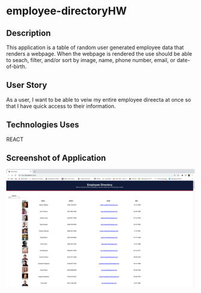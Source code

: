 # employee-directoryHW

## Description
This application is a table of random user generated employee data that renders a webpage.
When the webpage is rendered the use should be able to seach, filter, and/or sort by image, name,
phone number, email, or date-of-birth.

## User Story
As a user, I want to be able to veiw my entire employee direecta at once so that I have
quick access to their information.
## Technologies Uses

REACT

## Screenshot of Application

![](images/Employee_directory.png)
